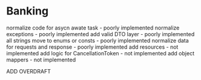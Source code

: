 # Banking

normalize code for asycn awate task			- poorly implemented
normalize exceptions						- poorly implemented
add valid DTO layer							- poorly implemented
all strings move to enums or consts			- poorly implemented
normalize data for requests and response	- poorly implemented
add resources								- not implemented
add logic for CancellationToken				- not implemented
add object mappers							- not implemented

ADD OVERDRAFT